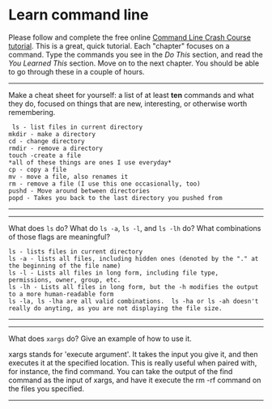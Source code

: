 # Learn command line

Please follow and complete the free online [Command Line Crash Course
tutorial](http://cli.learncodethehardway.org/book/). This is a great,
quick tutorial. Each "chapter" focuses on a command. Type the commands
you see in the _Do This_ section, and read the _You Learned This_
section. Move on to the next chapter. You should be able to go through
these in a couple of hours.


---

Make a cheat sheet for yourself: a list of at least **ten** commands and what they do, focused on things that are new, interesting, or otherwise worth remembering.

	 ls - list files in current directory
	mkdir - make a directory
	cd - change directory
	rmdir - remove a directory
	touch -create a file
	*all of these things are ones I use everyday*
	cp - copy a file
	mv - move a file, also renames it
	rm - remove a file (I use this one occasionally, too)
	pushd - Move around between directories
	popd - Takes you back to the last directory you pushed from

---


---

What does `ls` do? What do `ls -a`, `ls -l`, and `ls -lh` do? What combinations of those flags are meaningful?

	ls - lists files in current directory
	ls -a - lists all files, including hidden ones (denoted by the "." at the beginning of the file name)
	ls -l - Lists all files in long form, including file type, permissions, owner, group, etc.
	ls -lh - Lists all files in long form, but the -h modifies the output to a more human-readable form
	ls -la, ls -lha are all valid combinations.  ls -ha or ls -ah doesn't really do anyting, as you are not displaying the file size.
---


---

What does `xargs` do? Give an example of how to use it.

 xargs stands for 'execute argument'.  It takes the input you give it, and then executes it at the specified location.  This is really useful when paired with, for instance, the find command.  You can take the output of the find command as the input of xargs, and have it execute the rm -rf command on the files you specified.

---

